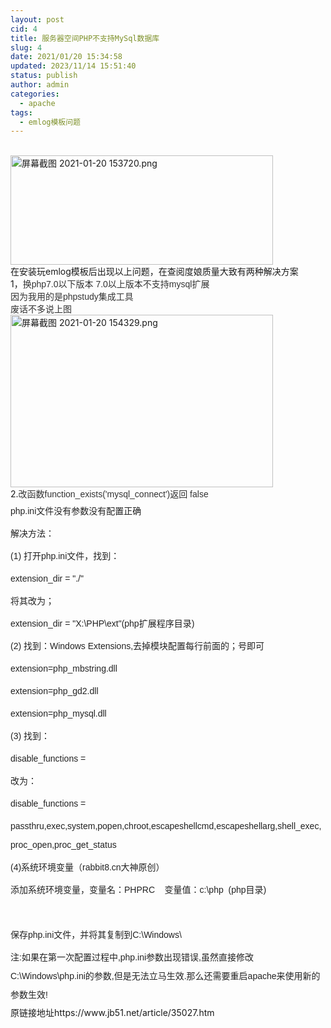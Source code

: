 ```yaml
---
layout: post
cid: 4
title: 服务器空间PHP不支持MySql数据库
slug: 4
date: 2021/01/20 15:34:58
updated: 2023/11/14 15:51:40
status: publish
author: admin
categories: 
  - apache
tags: 
  - emlog模板问题
---
```



<br />
<a target="_blank" href="http://djemlog/content/uploadfile/202101/c5501611128662.png" id="ematt:5"><img src="http://djemlog/content/uploadfile/202101/thum-c5501611128662.png" title="点击查看原图" alt="屏幕截图 2021-01-20 153720.png" border="0" width="420" height="175" /></a><br />
在安装玩emlog模板后出现以上问题，在查阅度娘质量大致有两种解决方案<br />
1，<span style="color:#333333;font-family:arial, &quot;font-size:16px;white-space:normal;background-color:#FFFFFF;">换php7.0以下版本 7.0以上版本不支持mysql扩展<br />
因为我用的是phpstudy集成工具<br />
废话不多说上图</span><a target="_blank" href="http://djemlog/content/uploadfile/202101/1e621611128642.png" id="ematt:3"><img src="http://djemlog/content/uploadfile/202101/thum-1e621611128642.png" title="点击查看原图" alt="屏幕截图 2021-01-20 154329.png" border="0" width="420" height="276" /></a><br />
2.<span style="color:#333333;font-family:tahoma, arial, &quot;font-size:16px;white-space:normal;background-color:#EBF5FD;">改函数function_exists('mysql_connect')返回 false</span><br />
<p style="margin-top:0px;margin-bottom:0px;padding:3px 0px;outline:none;line-height:30px;color:#222222;font-family:tahoma, arial, &quot;font-size:16px;white-space:normal;background-color:#FFFFFF;">
	php.ini文件没有参数没有配置正确
</p>
<p style="margin-top:0px;margin-bottom:0px;padding:3px 0px;outline:none;line-height:30px;color:#222222;font-family:tahoma, arial, &quot;font-size:16px;white-space:normal;background-color:#FFFFFF;">
	解决方法：
</p>
<p style="margin-top:0px;margin-bottom:0px;padding:3px 0px;outline:none;line-height:30px;color:#222222;font-family:tahoma, arial, &quot;font-size:16px;white-space:normal;background-color:#FFFFFF;">
	(1) 打开php.ini文件，找到：
</p>
<p style="margin-top:0px;margin-bottom:0px;padding:3px 0px;outline:none;line-height:30px;color:#222222;font-family:tahoma, arial, &quot;font-size:16px;white-space:normal;background-color:#FFFFFF;">
	extension_dir = "./"
</p>
<p style="margin-top:0px;margin-bottom:0px;padding:3px 0px;outline:none;line-height:30px;color:#222222;font-family:tahoma, arial, &quot;font-size:16px;white-space:normal;background-color:#FFFFFF;">
	将其改为；
</p>
<p style="margin-top:0px;margin-bottom:0px;padding:3px 0px;outline:none;line-height:30px;color:#222222;font-family:tahoma, arial, &quot;font-size:16px;white-space:normal;background-color:#FFFFFF;">
	extension_dir = "X:\PHP\ext"(php扩展程序目录)
</p>
<p style="margin-top:0px;margin-bottom:0px;padding:3px 0px;outline:none;line-height:30px;color:#222222;font-family:tahoma, arial, &quot;font-size:16px;white-space:normal;background-color:#FFFFFF;">
	(2) 找到：Windows Extensions,去掉模块配置每行前面的；号即可
</p>
<p style="margin-top:0px;margin-bottom:0px;padding:3px 0px;outline:none;line-height:30px;color:#222222;font-family:tahoma, arial, &quot;font-size:16px;white-space:normal;background-color:#FFFFFF;">
	extension=php_mbstring.dll
</p>
<p style="margin-top:0px;margin-bottom:0px;padding:3px 0px;outline:none;line-height:30px;color:#222222;font-family:tahoma, arial, &quot;font-size:16px;white-space:normal;background-color:#FFFFFF;">
	extension=php_gd2.dll
</p>
<p style="margin-top:0px;margin-bottom:0px;padding:3px 0px;outline:none;line-height:30px;color:#222222;font-family:tahoma, arial, &quot;font-size:16px;white-space:normal;background-color:#FFFFFF;">
	extension=php_mysql.dll
</p>
<p style="margin-top:0px;margin-bottom:0px;padding:3px 0px;outline:none;line-height:30px;color:#222222;font-family:tahoma, arial, &quot;font-size:16px;white-space:normal;background-color:#FFFFFF;">
	(3) 找到：
</p>
<p style="margin-top:0px;margin-bottom:0px;padding:3px 0px;outline:none;line-height:30px;color:#222222;font-family:tahoma, arial, &quot;font-size:16px;white-space:normal;background-color:#FFFFFF;">
	disable_functions =
</p>
<p style="margin-top:0px;margin-bottom:0px;padding:3px 0px;outline:none;line-height:30px;color:#222222;font-family:tahoma, arial, &quot;font-size:16px;white-space:normal;background-color:#FFFFFF;">
	改为：
</p>
<p style="margin-top:0px;margin-bottom:0px;padding:3px 0px;outline:none;line-height:30px;color:#222222;font-family:tahoma, arial, &quot;font-size:16px;white-space:normal;background-color:#FFFFFF;">
	disable_functions =
</p>
<p style="margin-top:0px;margin-bottom:0px;padding:3px 0px;outline:none;line-height:30px;color:#222222;font-family:tahoma, arial, &quot;font-size:16px;white-space:normal;background-color:#FFFFFF;">
	passthru,exec,system,popen,chroot,escapeshellcmd,escapeshellarg,shell_exec,proc_open,proc_get_status
</p>
<p style="margin-top:0px;margin-bottom:0px;padding:3px 0px;outline:none;line-height:30px;color:#222222;font-family:tahoma, arial, &quot;font-size:16px;white-space:normal;background-color:#FFFFFF;">
	(4)系统环境变量（rabbit8.cn大神原创）
</p>
<p style="margin-top:0px;margin-bottom:0px;padding:3px 0px;outline:none;line-height:30px;color:#222222;font-family:tahoma, arial, &quot;font-size:16px;white-space:normal;background-color:#FFFFFF;">
	添加系统环境变量，变量名：PHPRC&nbsp;&nbsp;&nbsp; 变量值：c:\php&nbsp; (php目录)
</p>
<p style="margin-top:0px;margin-bottom:0px;padding:3px 0px;outline:none;line-height:30px;color:#222222;font-family:tahoma, arial, &quot;font-size:16px;white-space:normal;background-color:#FFFFFF;">
	&nbsp;
</p>
<p style="margin-top:0px;margin-bottom:0px;padding:3px 0px;outline:none;line-height:30px;color:#222222;font-family:tahoma, arial, &quot;font-size:16px;white-space:normal;background-color:#FFFFFF;">
	保存php.ini文件，并将其复制到C:\Windows\
</p>
<p style="margin-top:0px;margin-bottom:0px;padding:3px 0px;outline:none;line-height:30px;color:#222222;font-family:tahoma, arial, &quot;font-size:16px;white-space:normal;background-color:#FFFFFF;">
	注:如果在第一次配置过程中,php.ini参数出现错误,虽然直接修改C:\Windows\php.ini的参数,但是无法立马生效.那么还需要重启apache来使用新的参数生效!
</p>
原链接地址https://www.jb51.net/article/35027.htm<br />